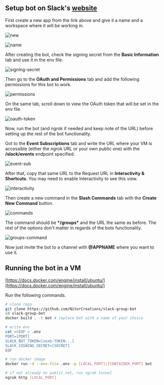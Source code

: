 ## Setup bot on Slack's [website](https://api.slack.com/apps)
First create a new app from the link above and give it a name and a workspace where it will be working in.

![new](new.png)

![name](name.png)

After creating the bot, check the signing secret from the **Basic Information** tab and use it in the env file.

![signing-secret](signing-secret.png)

Then go to the **OAuth and Permissions** tab and add the following permissions for this bot to work.

![permissions](permissions.png)

On the same tab, scroll down to view the OAuth token that will be set in the env file

![oauth-token](oauth-token.png)

Now, run the bot (and ngrok if needed and keep note of the URL) before setting up the rest of the bot functionality.

Got to the **Event Subscriptions** tab and write the URL where your VM is accessible (either the ngrok URL or your own public one) with the **/slack/events** endpoint specified.

![event-sub](event-sub.png)

After that, copy that same URL to the Request URL in **Interactivity & Shortcuts**. You may need to enable Interactivity to see this view.

![interactivity](interactivity.png)

Then create a new command in the **Slash Commands** tab with the **Create New Command** button.

![commands](commands.png)

The command should be **\*/groups\*** and the URL the same as before. The rest of the options don't matter in regards of the bots functionality.

![groups-command](groups-command.png)

Now just invite the bot to a channel with **@APPNAME** where you want to use it.

## Running the bot in a VM
[https://docs.docker.com/engine/install/ubuntu/](https://docs.docker.com/engine/install/ubuntu/)

Run the following commands.

```bash
# clone repo
git clone https://github.com/NitorCreations/slack-group-bot
cd slack-group-bot
docker build . -t bot # replace bot with a name of your choice

# write env
cat <<EOF > .env
PORT=[PORT]
SLACK_BOT_TOKEN=[xoxb-TOKEN...]
SLACK_SIGNING_SECRET=[SECRET]
EOF

# run docker image
docker run -d --env-file .env -p [LOCAL_PORT]:[CONTAINER_PORT] bot

# if not already on public net, run ngrok tunnel
ngrok http [LOCAL_PORT]
```